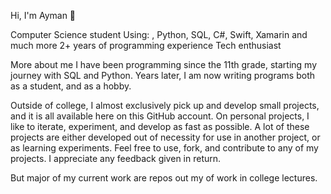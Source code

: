 Hi, I'm Ayman 👋

Computer Science student Using: , Python, SQL, C#, Swift, Xamarin and much more 2+ years of programming experience Tech enthusiast

More about me I have been programming since the 11th grade, starting my journey with SQL and Python. Years later, I am now writing programs both as a student, and as a hobby.

Outside of college, I almost exclusively pick up and develop small projects, and it is all available here on this GitHub account. On personal projects, I like to iterate, experiment, and develop as fast as possible. A lot of these projects are either developed out of necessity for use in another project, or as learning experiments. Feel free to use, fork, and contribute to any of my projects. I appreciate any feedback given in return.

But major of my current work are repos out my of work in college lectures.

